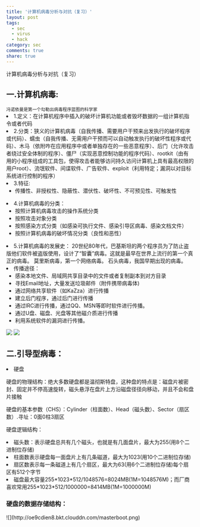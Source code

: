 ```yaml
---
title: '计算机病毒分析与对抗（复习）'
layout: post
tags: 
  - sec 
  - virus
  - hack
category: sec
comments: true
share: true
---
```

计算机病毒分析与对抗（复习）

<!--more-->

<h2>一.计算机病毒:</h2>
<small>冯诺依曼是第一个勾勒出病毒程序蓝图的科学家</small>
<li>1.定义：在计算机程序中插入的破坏计算机功能或者毁坏数据的一组计算机指令或者代码 </li>
<li>2.分类：狭义的计算机病毒（自我传播、需要用户干预来出发执行的破坏程序或代码）、蠕虫（自我传播、无需用户干预而可以自动触发执行的破坏性程序或代码）、木马（依附咋在应用程序中或者单独存在的一些恶意程序）、后门（允许攻击者绕过安全体制的程序）、僵尸（实现恶意控制功能的程序代码）、rootkit（由有用的小程序组成的工具包，使得攻击者能够访问持久访问计算机上具有最高权限的用户root）、流氓软件、间谍软件、广告软件、exploit（利用特定；漏洞以对目标系统进行控制的程序）</li>
<li>3.特征:
	<ul>
		<li>
			传播性、非授权性、隐蔽性、潜伏性、破坏性、不可预见性、可触发性
		</li>
	</ul>
</li>
<li>
	4.计算机病毒的分类：
	<ul>
		<li>按照计算机病毒攻击的操作系统分类</li>
		<li>按照攻击对象分类</li>
		<li>按照感染方式分类（如感染可执行文件、感染引导区病毒、感染文档文件）</li>
		<li>按照计算机病毒的破坏情况分类（良性和恶性）</li>
	</ul>
</li>
<li>
	5.计算机病毒的发展史：
	20世纪80年代，巴基斯坦的两个程序员为了防止盗版他们软件被盗版使用，设计了“智囊”病毒。这就是最早在世界上流行的第一个真正的病毒。
    莫里斯病毒，第一个网络病毒。
    石头病毒，我国早期出现的病毒。
</li>
<li>传播途径：
	<ul>
		<li>感染本地文件、局域网共享目录中的文件或者复制副本到对方目录
		</li>
		<li>寻找Email地址，大量发送垃圾邮件（附件携带病毒体)</li>
		<li> 通过网络共享软件（如KaZza）进行传播</li>
		<li>建立后门程序，通过后门进行传播</li>
		<li>通过IRC进行传播，通过QQ、MSN等即时软件进行传播。 </li>
		<li>通过U盘、磁盘、光盘等其他磁介质进行传播</li>
		<li>利用系统软件的漏洞进行传播。</li>
	</ul>
</li>
<img src="http://oe9cdien8.bkt.clouddn.com/病毒程序.png">
<img src="http://oe9cdien8.bkt.clouddn.com/流程和转换.png">
<h2>二.引导型病毒：</h2>
<li>硬盘
     <p align="left">
硬盘的物理结构：绝大多数硬盘都是温彻斯特盘，这种盘的特点是：磁盘片被密封、固定并不停高速旋转，磁头悬浮在盘片上方沿磁盘径径向移动，并且不会和盘片接触</p>
     <p align="left">硬盘的基本参数（CHS）：Cylinder（柱面数）、Head（磁头数）、Sector（扇区数）.寻址：0面0柱3扇区</p>
     <p align="letf"> 硬盘逻辑结构：
     <li>磁头数：表示硬盘总共有几个磁头，也就是有几面盘片，最大为255(用8个二进制位存储)</li>
     <li>柱面数表示硬盘每一面盘片上有几条磁道，最大为1023(用10个二进制位存储)</li>
     <li>扇区数表示每一条磁道上有几个扇区，最大为63(用6个二进制位存储)每个扇区有512个字节</li>
     <li>磁盘最大容量255*1023*512/1048576=8024MB(1M=1048576M)；而厂商喜欢常用255*1023*512/1000000=8414MB(1M=1000000M)</li>
     </p>
	
</li>
<h3>硬盘的数据存储结构：</h3>
![](http://oe9cdien8.bkt.clouddn.com/masterboot.png)